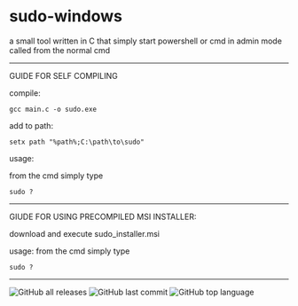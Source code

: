 # sudo-windows
a small tool written in C that simply start powershell or cmd in admin mode called from the normal cmd

-------------------------------------------
GUIDE FOR SELF COMPILING

compile:

    gcc main.c -o sudo.exe
    
add to path:

    setx path "%path%;C:\path\to\sudo"
    
usage:

from the cmd simply type

    sudo ?
--------------------------------------------
GIUDE FOR USING PRECOMPILED MSI INSTALLER:

download and execute sudo_installer.msi

usage:
from the cmd simply type

    sudo ?

--------------------------------------------
![GitHub all releases](https://img.shields.io/github/downloads/just6chill/sudo-windows/total)
![GitHub last commit](https://img.shields.io/github/last-commit/just6chill/sudo-windows)
![GitHub top language](https://img.shields.io/github/languages/top/just6chill/sudo-windows)
